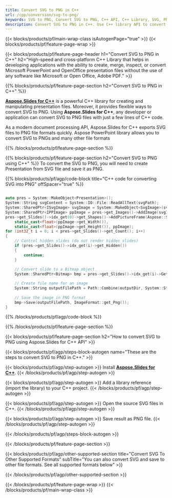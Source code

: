 ```yaml
---
title: Convert SVG to PNG in C++
url: /cpp/conversion/svg-to-png/
keywords: SVG to PNG, Convert SVG to PNG, C++ API, C++ Library, SVG, PNG
description: Convert SVG to PNG in C++. Use C++ library API to convert SVG files to PNGs
---
```


{{< blocks/products/pf/main-wrap-class isAutogenPage="true" >}}
{{< blocks/products/pf/feature-page-wrap >}}

{{< blocks/products/pf/feature-page-header h1="Convert SVG to PNG in C++" h2="High-speed and cross-platform C++ Library that helps in developing applications with the ability to create, merge, inspect, or convert Microsoft PowerPoint and OpenOffice presentation files without the use of any software like Microsoft or Open Office, Adobe PDF." >}}

{{% blocks/products/pf/feature-page-section h2="Convert SVG to PNG in C++" %}}

[**Aspose.Slides for C++**](https://products.aspose.com/slides/cpp/) is a powerful C++ library for creating and manipulating presentation files. Moreover, it provides flexible ways to convert SVG to PNG. Using **Aspose.Slides for C++**, any developer or application can convert SVG to PNG files with just a few lines of C++ code.

As a modern document processing API, Aspose.Slides for C++ exports SVG files to PNG file formats quickly. Aspose PowerPoint library allows you to convert SVG to PNGs and many other file formats

{{% /blocks/products/pf/feature-page-section %}}

{{% blocks/products/pf/feature-page-section  h2="Convert SVG to PNG using C++" %}}
To convert the SVG to PNG, you will need to create Presentation from SVG file and save it as PNG.

{{% blocks/products/pf/agp/code-block title="C++ code for converting SVG into PNG" offSpacer="true" %}}

```cpp

auto pres = System::MakeObject<Presentation>();
System::String svgContent = System::IO::File::ReadAllText(svgPath);
System::SharedPtr<ISvgImage> svgImage = System::MakeObject<SvgImage>(svgContent);
System::SharedPtr<IPPImage> ppImage = pres->get_Images()->AddImage(svgImage);
pres->get_Slides()->idx_get(0)->get_Shapes()->AddPictureFrame(Aspose::Slides::ShapeType::Rectangle, 0.0f, 0.0f, 
    static_cast<float>(ppImage->get_Width()), 
    static_cast<float>(ppImage->get_Height()), ppImage);
for (int32_t i = 0; i < pres->get_Slides()->get_Count(); i++)
{
    // Control hidden slides (do not render hidden slides)
    if (pres->get_Slides()->idx_get(i)->get_Hidden())
    {
        continue;
    }
    
    // Convert slide to a Bitmap object
    System::SharedPtr<Bitmap> bmp = pres->get_Slides()->idx_get(i)->GetThumbnail(2.f, 2.f);

    // Create file name for an image
    System::String outputFilePath = Path::Combine(outputDir, System::String(u"Slide_") + i + u".png");
    
    // Save the image in PNG format
    bmp->Save(outputFilePath, ImageFormat::get_Png());
}

```


{{% /blocks/products/pf/agp/code-block %}}

{{% /blocks/products/pf/feature-page-section %}}

{{< blocks/products/pf/feature-page-section  h2="How to convert SVG to PNG using Aspose.Slides for C++ API" >}}

{{< blocks/products/pf/agp/steps-block-autogen name="These are the steps to convert SVG to PNG in C++." >}}

{{< blocks/products/pf/agp/step-autogen >}}
Install [**Aspose.Slides for C++**](https://products.aspose.com/slides/cpp/).
{{< /blocks/products/pf/agp/step-autogen >}}

{{< blocks/products/pf/agp/step-autogen >}}
Add a library reference (import the library) to your C++ project.
{{< /blocks/products/pf/agp/step-autogen >}}

{{< blocks/products/pf/agp/step-autogen >}}
Open the source SVG files in C++.
{{< /blocks/products/pf/agp/step-autogen >}}

{{< blocks/products/pf/agp/step-autogen >}}
Save result as PNG file.
{{< /blocks/products/pf/agp/step-autogen >}}

{{< /blocks/products/pf/agp/steps-block-autogen >}}

{{< /blocks/products/pf/feature-page-section >}}

{{< blocks/products/pf/agp/other-supported-section title="Convert SVG To Other Supported Formats" subTitle="You can also convert SVG and save to other file formats. See all supported formats below" >}}



{{< /blocks/products/pf/agp/other-supported-section >}}

{{< /blocks/products/pf/feature-page-wrap >}}
{{< /blocks/products/pf/main-wrap-class >}}